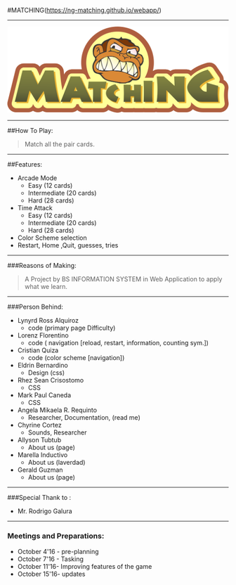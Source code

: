 #MATCHING(https://ng-matching.github.io/webapp/)
___________
![logo](https://github.com/ng-matching/webapp/blob/master/images/logo.png)
___________

##How To Play:
 > Match all the pair cards.
___________
##Features:
 * Arcade Mode
      - Easy (12 cards)
      - Intermediate (20 cards)
      - Hard (28 cards)
 * Time Attack
      - Easy (12 cards)
      - Intermediate (20 cards)
      - Hard (28 cards)
 * Color Scheme selection
 * Restart, Home ,Quit, guesses, tries 

____________

###Reasons of Making:
 > A Project by BS INFORMATION SYSTEM in Web Application to apply what we learn.

____________

###Person Behind:
 * Lynyrd Ross Alquiroz
    - code (primary page Difficulty)
 * Lorenz Florentino
    - code ( navigation [reload, restart, information, counting sym.])
 * Cristian Quiza
    - code (color scheme [navigation])
 * Eldrin Bernardino 
    - Design (css)
 * Rhez Sean Crisostomo
    - CSS
 * Mark Paul Caneda
    - CSS
 * Angela Mikaela R. Requinto
    - Researcher, Documentation, (read me)
 * Chyrine Cortez
    - Sounds, Researcher
 * Allyson Tubtub
    - About us (page)
 * Marella Inductivo
    - About us (laverdad)
 * Gerald Guzman
    - About us (page)

_____________

###Special Thank to :
 * Mr. Rodrigo Galura

______________

### Meetings and Preparations:
 * October 4'16 - pre-planning 
 * October 7'16 - Tasking
 * October 11'16- Improving features of the game
 * October 15'16- updates

